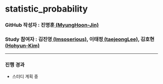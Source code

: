 # statistic_probability

### GitHub 작성자 : 진명훈[ (MyungHoon-Jin)](https://github.com/MyungHoon-Jin)
### Study 참여자 : 김진영[ (Imsoserious)](https://github.com/Imsoserious), 이태정[ (taejeongLee)](https://github.com/taejeongLee), 김호현[ (Hohyun-Kim)](https://github.com/Hohyun-Kim)

---
### 진행 경과
- 스터디 계획 중
